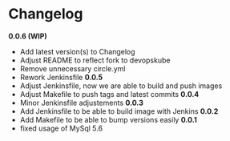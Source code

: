 # Changelog

**0.0.6 (WIP)**
- Add latest version(s) to Changelog
- Adjust README to reflect fork to devopskube
- Remove unnecessary circle.yml
- Rework Jenkinsfile
**0.0.5**
- Adjust Jenkinsfile, now we are able to build and push images
- Adjust Makefile to push tags and latest commits
**0.0.4**
- Minor Jenkinsfile adjustements
**0.0.3**
- Add Jenkinsfile to be able to build image with Jenkins
**0.0.2**
- Add Makefile to be able to bump versions easily
**0.0.1**
- fixed usage of MySql 5.6

